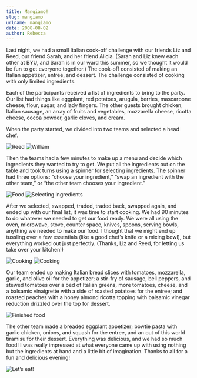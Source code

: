 ```yaml
---
title: Mangiamo!
slug: mangiamo
urlname: mangiamo
date: 2008-08-02
author: Rebecca
---
```

Last night, we had a small Italian cook-off challenge with our friends Liz and
Reed, our friend Sarah, and her friend Alicia. (Sarah and Liz knew each other at
BYU, and Sarah is in our ward this summer, so we thought it would be fun to get
everyone together.) The cook-off consisted of making an Italian appetizer,
entree, and dessert. The challenge consisted of cooking with only limited
ingredients.

Each of the participants received a list of ingredients to bring to the party.
Our list had things like eggplant, red potatoes, arugula, berries, mascarpone
cheese, flour, sugar, and lady fingers. The other guests brought chicken,
Italian sausage, an array of fruits and vegetables, mozzarella cheese, ricotta
cheese, cocoa powder, garlic cloves, and cream.

When the party started, we divided into two teams and selected a head chef.

<img src="{static}/images/2008-08-01-mangiamo-01.jpg" alt="Reed" class="img-fluid">

<img src="{static}/images/2008-08-01-mangiamo-02.jpg" alt="William" class="img-fluid">

Then the teams had a few minutes to make up a menu and decide which ingredients
they wanted to try to get. We put all the ingredients out on the table and took
turns using a spinner for selecting ingredients. The spinner had three options:
&ldquo;choose your ingredient,&rdquo; &ldquo;swap an ingredient with the other
team,&rdquo; or &ldquo;the other team chooses your ingredient.&rdquo;

<img src="{static}/images/2008-08-01-mangiamo-03.jpg" alt="Food" class="img-fluid">

<img src="{static}/images/2008-08-01-mangiamo-04.jpg" alt="Selecting ingredients" class="img-fluid">

After we selected, swapped, traded, traded back, swapped again, and ended up
with our final list, it was time to start cooking. We had 90 minutes to do
whatever we needed to get our food ready. We were all using the oven, microwave,
stove, counter space, knives, spoons, serving bowls, anything we needed to make
our food. I thought that we might end up tussling over a few essentials (like a
good chef&#x02bc;s knife or a mixing bowl), but everything worked out just
perfectly. (Thanks, Liz and Reed, for letting us take over your kitchen!)

<img src="{static}/images/2008-08-01-mangiamo-05.jpg" alt="Cooking" class="img-fluid">

<img src="{static}/images/2008-08-01-mangiamo-06.jpg" alt="Cooking" class="img-fluid">

Our team ended up making Italian bread slices with tomatoes, mozzarella, garlic,
and olive oil for the appetizer; a stir-fry of sausage, bell peppers, and stewed
tomatoes over a bed of Italian greens, more tomatoes, cheese, and a balsamic
vinaigrette with a side of roasted potatoes for the entree; and roasted peaches
with a honey almond ricotta topping with balsamic vinegar reduction drizzled
over the top for dessert.

<img src="{static}/images/2008-08-01-mangiamo-07.jpg" alt="Finished food" class="img-fluid">

The other team made a breaded eggplant appetizer; bowtie pasta with garlic
chicken, onions, and squash for the entree, and an out of this world tiramisu
for their dessert. Everything was delicious, and we had so much food! I was
really impressed at what everyone came up with using nothing but the ingredients
at hand and a little bit of imagination. Thanks to all for a fun and delicious
evening!

<img src="{static}/images/2008-08-01-mangiamo-08.jpg" alt="Let&#x02bc;s eat!" class="img-fluid">
